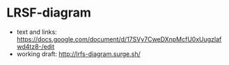 # LRSF-diagram

- text and links: https://docs.google.com/document/d/17SVy7CweDXnpMcfU0xUugzlafwd4tz8-/edit
- working draft: http://lrfs-diagram.surge.sh/
